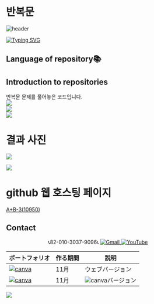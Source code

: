 # 반복문

![header](https://capsule-render.vercel.app/api?type=egg&color=gradient&height=300&section=header&text=welcome%2&fontSize=50&desc=백준%20반복문%20문제)

[![Typing SVG](https://readme-typing-svg.demolab.com?font=Fira+Code&pause=1000&color=93BDF7&background=203AFF00&random=false&width=435&lines=My+name+is+kimganghyeon)](https://git.io/typing-svg)

## Language of repository📚


## Introduction to repositories 
반복문 문제를 풀어놓은 코드입니다. <br>
<a href="https://www.acmicpc.net/problem/10950">
  <img src ="https://github.com/do04200611/python/assets/74278578/965e8b19-20e0-44e2-8810-a6bd40156ac6">
</a><br>
<a href="https://www.acmicpc.net/problem/10950">
  <img src ="https://github.com/do04200611/python/assets/74278578/75c6d78b-5f79-4bc8-9ed2-8937a492593d">
</a><br>
<a href="https://www.acmicpc.net/problem/8393">
  <img src ="https://github.com/do04200611/python/assets/74278578/fc0d4107-a75d-475f-8252-4124901b7bfa">
</a><br>




# 결과 사진 <br>
<a href="https://github.com/do04200611/python/blob/main/%EA%B8%B0%EB%B3%B8%EA%B8%B0%20%EB%8B%A4%EC%A7%80%EA%B8%B0/%EB%B0%98%EB%B3%B5%EB%AC%B8/A%2BB%20-3.py">
<img src ="https://github.com/do04200611/python/assets/74278578/3b823f32-9fc6-4c0d-bfd2-ec4250075ec8"></a>

<a href="https://github.com/do04200611/python/blob/main/%EA%B8%B0%EB%B3%B8%EA%B8%B0%20%EB%8B%A4%EC%A7%80%EA%B8%B0/%EB%B0%98%EB%B3%B5%EB%AC%B8/max_plus.py"><img src ="https://github.com/do04200611/python/assets/74278578/0db632cc-567d-401e-bfe3-c5e672c12b89"></a>

# github 웹 호스팅 페이지
<a href="https://do04200611.github.io/Baekjoon/%EB%B0%98%EB%B3%B5%EB%AC%B8/10950%EB%B2%88(A+B-3)/index.html">A+B-3(10950)</a><br>
## Contact 



<p align="center">
  📞82-010-3037-9096📞
  <a href="mailto:a01030379096@gmail.com">
    <img src="https://img.shields.io/badge/-Gmail-red?style=for-the-badge&logo=Gmail" alt="Gmail">
  </a>
  <a href="https://www.youtube.com/channel/UC484ZJMavtoPOI4ey-HFdCA">
   <img src="https://img.shields.io/badge/-YouTube-red?style=for-the-badge&logo=youtube"  alt="YouTube">
 </a> <br>
 
  | ポートフォリオ           |  作る期間     |            説明  |
  |------------------------|---------------|----------------------------------------------|
  |<a href="https://kimganghyeon.my.canva.site/kimganghyeon"><img src="https://img.shields.io/badge/canva-purple?style=for-the-badge&logo=canva" alt="canva"></a>|11月|ウェブバージョン|
  |<a href="https://www.canva.com/design/DAFzY5opUiA/Ge33dSKE16cErBaDJDp-BA/edit"><img src="https://img.shields.io/badge/canva-purple?style=for-the-badge&logo=canva" alt="canva"></a>|11月|<img src="https://img.shields.io/badge/canva-purple?style=for-the-badge&logo=canva" alt="canva">バージョン|
</p>
<img src="https://capsule-render.vercel.app/api?type=egg&color=gradient&height=100&text=Thank%20you%20for%20watching.&section=footer" />

